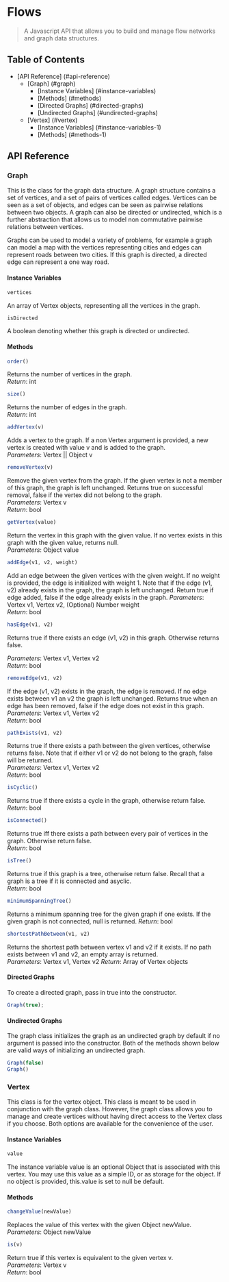 # Flows

> A Javascript API that allows you to build and manage flow networks and graph data structures. 

## Table of Contents

* [API Reference] (#api-reference)
  * [Graph] (#graph)
    * [Instance Variables] (#instance-variables)
    * [Methods] (#methods)
    * [Directed Graphs] (#directed-graphs)
    * [Undirected Graphs] (#undirected-graphs)
  * [Vertex] (#vertex) 
    * [Instance Variables] (#instance-variables-1) 
    * [Methods] (#methods-1)
  

## API Reference 

### Graph 

This is the class for the graph data structure. A graph structure contains a set of vertices, and a set of pairs of vertices
called edges. Vertices can be seen as a set of objects, and edges can be seen as pairwise relations between two objects. A graph can also be directed or undirected, which is a further abstraction that allows us to model non commutative pairwise relations between vertices. 

Graphs can be used to model a variety of problems, for example a graph can model a map with the vertices representing cities and edges can represent roads between two cities. If this graph is directed, a directed edge can represent a one way road. 

#### Instance Variables 

```javascript
vertices 
```
An array of Vertex objects, representing all the vertices in the graph. 

```javascript
isDirected
```
A boolean denoting whether this graph is directed or undirected. 

#### Methods


```javascript
order()
```
Returns the number of vertices in the graph.  
_Return_: int  


```javascript
size()
```
Returns the number of edges in the graph.  
_Return_: int  


```javascript
addVertex(v)
```
Adds a vertex to the graph. If a non Vertex argument is provided, a new vertex 
is created with value v and is added to the graph.   
_Parameters_: Vertex || Object v  


```javascript
removeVertex(v)
```
Remove the given vertex from the graph. If the given vertex is not a 
member of this graph, the graph is left unchanged. Returns true on successful removal,
false if the vertex did not belong to the graph.  
_Parameters_: Vertex v    
_Return_: bool  


```javascript
getVertex(value)
```
Return the vertex in this graph with the given value. If no vertex exists 
in this graph with the given value, returns null.  
_Parameters_: Object value  


```javascript
addEdge(v1, v2, weight)
```
Add an edge between the given vertices with the given weight. If no weight is provided, the 
edge is initialized with weight 1. Note that if the edge (v1, v2) already exists in the 
graph, the graph is left unchanged. Return true if edge added, false if the edge already 
exists in the graph. 
_Parameters_: Vertex v1, Vertex v2, (Optional) Number weight  
_Return_: bool

```javascript 
hasEdge(v1, v2)
```
Returns true if there exists an edge (v1, v2) in this graph. Otherwise returns false.  

_Parameters_: Vertex v1, Vertex v2  
_Return_: bool  



```javascript
removeEdge(v1, v2)
```
If the edge (v1, v2) exists in the graph, the edge is removed. If no edge exists between v1 
an v2 the graph is left unchanged. Returns true when an edge has been removed, false if the
edge does not exist in this graph.  
_Parameters_: Vertex v1, Vertex v2  
_Return_: bool  


```javascript
pathExists(v1, v2)
```
Returns true if there exists a path between the given vertices, otherwise returns
false. Note that if either v1 or v2 do not belong to the graph, false will be returned.  
_Parameters_: Vertex v1, Vertex v2  
_Return_: bool  


```javascript
isCyclic()
```
Returns true if there exists a cycle in the graph, otherwise return false.  
_Return_: bool  


```javascript
isConnected()
```
Returns true iff there exists a path between every pair of vertices in the graph. Otherwise
return false.  
_Return_: bool  


```javascript
isTree()
```
Returns true if this graph is a tree, otherwise return false. Recall that a graph is a tree 
if it is connected and asyclic.  
_Return_: bool  


```javascript
minimumSpanningTree() 
```
Returns a minimum spanning tree for the given graph if one exists. If the given graph is not
connected, null is returned. 
_Return_: bool    


```javascript
shortestPathBetween(v1, v2) 
```
Returns the shortest path between vertex v1 and v2 if it exists. If no path exists between 
v1 and v2, an empty array is returned.  
_Parameters_: Vertex v1, Vertex v2
_Return_: Array of Vertex objects  


#### Directed Graphs

To create a directed graph, pass in true into the constructor. 

```javascript
Graph(true); 
```

#### Undirected Graphs

The graph class initializes the graph as an undirected graph by default if no argument is 
passed into the constructor. Both of the methods shown below are valid ways of initializing 
an undirected graph. 

```javascript
Graph(false)
Graph()
```

### Vertex 

This class is for the vertex object. This class is meant to be used in conjunction with
the graph class. However, the graph class allows you to manage and create vertices without
having direct access to the Vertex class if you choose. Both options are available for 
the convenience of the user. 

#### Instance Variables 

```javascript
value
```  
The instance variable value is an optional Object that is associated with this vertex. 
You may use this value as a simple ID, or as storage for the object. If no object is 
provided, this.value is set to null be default. 


#### Methods

```javascript
changeValue(newValue)
```  
Replaces the value of this vertex with the given Object newValue.  
_Parameters_: Object newValue  

```javascript
is(v)
```  
Return true if this vertex is equivalent to the given vertex v.  
_Parameters_: Vertex v  
_Return_: bool  
